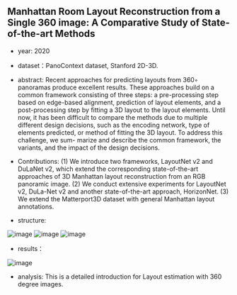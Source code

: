 ## Manhattan Room Layout Reconstruction from a Single 360 image: A Comparative Study of State-of-the-art Methods

- year: 2020

- dataset：PanoContext dataset, Stanford 2D-3D.

- abstract: Recent approaches for predicting layouts from 360◦ panoramas produce excellent results. 
   These approaches build on a common framework consisting of three steps: a pre-processing step based on 
   edge-based alignment, prediction of layout elements, and a post-processing step by fitting a 3D layout to the layout elements. 
   Until now, it has been difficult to compare the methods due to multiple different design decisions, such as the encoding network, type of elements predicted, 
   or method of fitting the 3D layout. To address this challenge, we sum- marize and describe the common framework, 
   the variants, and the impact of the design decisions.


- Contributions:
(1) We introduce two frameworks, LayoutNet v2 and DuLaNet v2, which extend the corresponding state-of-the-art approaches of 3D Manhattan layout reconstruction from an RGB panoramic image.
(2) We conduct extensive experiments for LayoutNet v2, DuLa-Net v2 and another state-of-the-art approach, HorizonNet.
(3) We extend the Matterport3D dataset with general Manhattan layout annotations.

- structure: 

![image](https://github.com/VLISLAB/360-DL-Survey/blob/main/Images/layout%20reconstruction/Manhattan_DuLa-Net.png)
![image](https://github.com/VLISLAB/360-DL-Survey/blob/main/Images/layout%20reconstruction/Manhattan_HorizonNet.png)
![image](https://github.com/VLISLAB/360-DL-Survey/blob/main/Images/layout%20reconstruction/Manhattan_LayoutNet.png)



- results：

![image](https://github.com/VLISLAB/360-DL-Survey/blob/main/Images/layout%20reconstruction/Manhattan_result.png)

- analysis: This is a detailed introduction for Layout estimation with 360 degree images.
